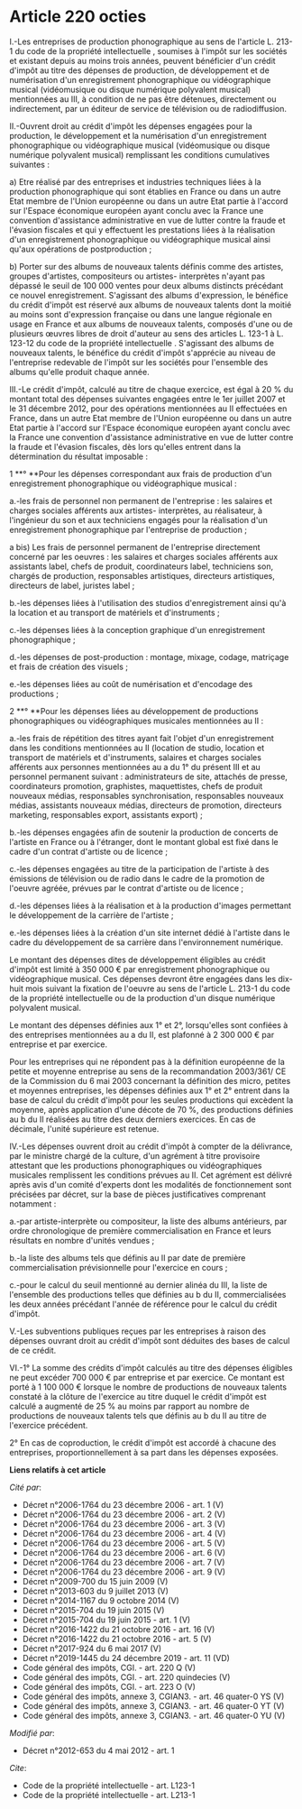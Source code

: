 # Article 220 octies

I.-Les entreprises de production phonographique au sens de l'article L. 213-1 du code de la propriété intellectuelle ,
soumises à l'impôt sur les sociétés et existant depuis au moins trois années, peuvent bénéficier d'un crédit d'impôt au titre
des dépenses de production, de développement et de numérisation d'un enregistrement phonographique ou vidéographique musical
(vidéomusique ou disque numérique polyvalent musical) mentionnées au III, à condition de ne pas être détenues, directement ou
indirectement, par un éditeur de service de télévision ou de radiodiffusion. 

II.-Ouvrent droit au crédit d'impôt les dépenses engagées pour la production, le développement et la numérisation d'un
enregistrement phonographique ou vidéographique musical (vidéomusique ou disque numérique polyvalent musical) remplissant les
conditions cumulatives suivantes : 

a) Etre réalisé par des entreprises et industries techniques liées à la production phonographique qui sont établies en France
ou dans un autre Etat membre de l'Union européenne ou dans un autre Etat partie à l'accord sur l'Espace économique européen
ayant conclu avec la France une convention d'assistance administrative en vue de lutter contre la fraude et l'évasion
fiscales et qui y effectuent les prestations liées à la réalisation d'un enregistrement phonographique ou vidéographique
musical ainsi qu'aux opérations de postproduction ; 

b) Porter sur des albums de nouveaux talents définis comme des artistes, groupes d'artistes, compositeurs ou artistes-
interprètes n'ayant pas dépassé le seuil de 100 000 ventes pour deux albums distincts précédant ce nouvel enregistrement.
S'agissant des albums d'expression, le bénéfice du crédit d'impôt est réservé aux albums de nouveaux talents dont la moitié
au moins sont d'expression française ou dans une langue régionale en usage en France et aux albums de nouveaux talents,
composés d'une ou de plusieurs œuvres libres de droit d'auteur au sens des articles L. 123-1 à L. 123-12 du code de la
propriété intellectuelle . S'agissant des albums de nouveaux talents, le bénéfice du crédit d'impôt s'apprécie au niveau de
l'entreprise redevable de l'impôt sur les sociétés pour l'ensemble des albums qu'elle produit chaque année. 

III.-Le crédit d'impôt, calculé au titre de chaque exercice, est égal à 20 % du montant total des dépenses suivantes engagées
entre le 1er juillet 2007 et le 31 décembre 2012, pour des opérations mentionnées au II effectuées en France, dans un autre
Etat membre de l'Union européenne ou dans un autre Etat partie à l'accord sur l'Espace économique européen ayant conclu avec
la France une convention d'assistance administrative en vue de lutter contre la fraude et l'évasion fiscales, dès lors
qu'elles entrent dans la détermination du résultat imposable : 

1
  **° **Pour les dépenses correspondant aux frais de production d'un enregistrement phonographique ou vidéographique
musical : 

a.-les frais de personnel non permanent de l'entreprise : les salaires et charges sociales afférents aux artistes-
interprètes, au réalisateur, à l'ingénieur du son et aux techniciens engagés pour la réalisation d'un enregistrement
phonographique par l'entreprise de production ; 

a bis) Les frais de personnel permanent de l'entreprise directement concerné par les oeuvres : les salaires et charges
sociales afférents aux assistants label, chefs de produit, coordinateurs label, techniciens son, chargés de production,
responsables artistiques, directeurs artistiques, directeurs de label, juristes label ; 

b.-les dépenses liées à l'utilisation des studios d'enregistrement ainsi qu'à la location et au transport de matériels et
d'instruments ; 

c.-les dépenses liées à la conception graphique d'un enregistrement phonographique ; 

d.-les dépenses de post-production : montage, mixage, codage, matriçage et frais de création des visuels ; 

e.-les dépenses liées au coût de numérisation et d'encodage des productions ; 

2
  **° **Pour les dépenses liées au développement de productions phonographiques ou vidéographiques musicales mentionnées au
II : 

a.-les frais de répétition des titres ayant fait l'objet d'un enregistrement dans les conditions mentionnées au II (location
de studio, location et transport de matériels et d'instruments, salaires et charges sociales afférents aux personnes
mentionnées au a du 1° du présent III et au personnel permanent suivant : administrateurs de site, attachés de presse,
coordinateurs promotion, graphistes, maquettistes, chefs de produit nouveaux médias, responsables synchronisation,
responsables nouveaux médias, assistants nouveaux médias, directeurs de promotion, directeurs marketing, responsables export,
assistants export) ; 

b.-les dépenses engagées afin de soutenir la production de concerts de l'artiste en France ou à l'étranger, dont le montant
global est fixé dans le cadre d'un contrat d'artiste ou de licence ; 

c.-les dépenses engagées au titre de la participation de l'artiste à des émissions de télévision ou de radio dans le cadre de
la promotion de l'oeuvre agréée, prévues par le contrat d'artiste ou de licence ; 

d.-les dépenses liées à la réalisation et à la production d'images permettant le développement de la carrière de l'artiste ; 

e.-les dépenses liées à la création d'un site internet dédié à l'artiste dans le cadre du développement de sa carrière dans
l'environnement numérique. 

Le montant des dépenses dites de développement éligibles au crédit d'impôt est limité à 350 000 € par enregistrement
phonographique ou vidéographique musical. Ces dépenses devront être engagées dans les dix-huit mois suivant la fixation de
l'oeuvre au sens de l'article L. 213-1 du code de la propriété intellectuelle ou de la production d'un disque numérique
polyvalent musical. 

Le montant des dépenses définies aux 1° et 2°, lorsqu'elles sont confiées à des entreprises mentionnées au a du II, est
plafonné à 2 300 000 € par entreprise et par exercice. 

Pour les entreprises qui ne répondent pas à la définition européenne de la petite et moyenne entreprise au sens de la
recommandation 2003/361/ CE de la Commission du 6 mai 2003 concernant la définition des micro, petites et moyennes
entreprises, les dépenses définies aux 1° et 2° entrent dans la base de calcul du crédit d'impôt pour les seules productions
qui excèdent la moyenne, après application d'une décote de 70 %, des productions définies au b du II réalisées au titre des
deux derniers exercices. En cas de décimale, l'unité supérieure est retenue. 

IV.-Les dépenses ouvrent droit au crédit d'impôt à compter de la délivrance, par le ministre chargé de la culture, d'un
agrément à titre provisoire attestant que les productions phonographiques ou vidéographiques musicales remplissent les
conditions prévues au II. Cet agrément est délivré après avis d'un comité d'experts dont les modalités de fonctionnement sont
précisées par décret, sur la base de pièces justificatives comprenant notamment : 

a.-par artiste-interprète ou compositeur, la liste des albums antérieurs, par ordre chronologique de première
commercialisation en France et leurs résultats en nombre d'unités vendues ; 

b.-la liste des albums tels que définis au II par date de première commercialisation prévisionnelle pour l'exercice en
cours ; 

c.-pour le calcul du seuil mentionné au dernier alinéa du III, la liste de l'ensemble des productions telles que définies au
b du II, commercialisées les deux années précédant l'année de référence pour le calcul du crédit d'impôt. 

V.-Les subventions publiques reçues par les entreprises à raison des dépenses ouvrant droit au crédit d'impôt sont déduites
des bases de calcul de ce crédit. 

VI.-1° La somme des crédits d'impôt calculés au titre des dépenses éligibles ne peut excéder 700 000 € par entreprise et par
exercice. Ce montant est porté à 1 100 000 € lorsque le nombre de productions de nouveaux talents constaté à la clôture de
l'exercice au titre duquel le crédit d'impôt est calculé a augmenté de 25 % au moins par rapport au nombre de productions de
nouveaux talents tels que définis au b du II au titre de l'exercice précédent. 

2° En cas de coproduction, le crédit d'impôt est accordé à chacune des entreprises, proportionnellement à sa part dans les
dépenses exposées.

**Liens relatifs à cet article**

_Cité par_:

  - Décret n°2006-1764 du 23 décembre 2006 - art. 1 (V)
  - Décret n°2006-1764 du 23 décembre 2006 - art. 2 (V)
  - Décret n°2006-1764 du 23 décembre 2006 - art. 3 (V)
  - Décret n°2006-1764 du 23 décembre 2006 - art. 4 (V)
  - Décret n°2006-1764 du 23 décembre 2006 - art. 5 (V)
  - Décret n°2006-1764 du 23 décembre 2006 - art. 6 (V)
  - Décret n°2006-1764 du 23 décembre 2006 - art. 7 (V)
  - Décret n°2006-1764 du 23 décembre 2006 - art. 9 (V)
  - Décret n°2009-700 du 15 juin 2009 (V)
  - Décret n°2013-603 du 9 juillet 2013 (V)
  - Décret n°2014-1167 du 9 octobre 2014 (V)
  - Décret n°2015-704 du 19 juin 2015 (V)
  - Décret n°2015-704 du 19 juin 2015 - art. 1 (V)
  - Décret n°2016-1422 du 21 octobre 2016 - art. 16 (V)
  - Décret n°2016-1422 du 21 octobre 2016 - art. 5 (V)
  - Décret n°2017-924 du 6 mai 2017 (V)
  - Décret n°2019-1445 du 24 décembre 2019 - art. 11 (VD)
  - Code général des impôts, CGI. - art. 220 Q (V)
  - Code général des impôts, CGI. - art. 220 quindecies (V)
  - Code général des impôts, CGI. - art. 223 O (V)
  - Code général des impôts, annexe 3, CGIAN3. - art. 46 quater-0 YS (V)
  - Code général des impôts, annexe 3, CGIAN3. - art. 46 quater-0 YT (V)
  - Code général des impôts, annexe 3, CGIAN3. - art. 46 quater-0 YU (V)

_Modifié par_:

  - Décret n°2012-653 du 4 mai 2012 - art. 1

_Cite_:

  - Code de la propriété intellectuelle - art. L123-1
  - Code de la propriété intellectuelle - art. L213-1
